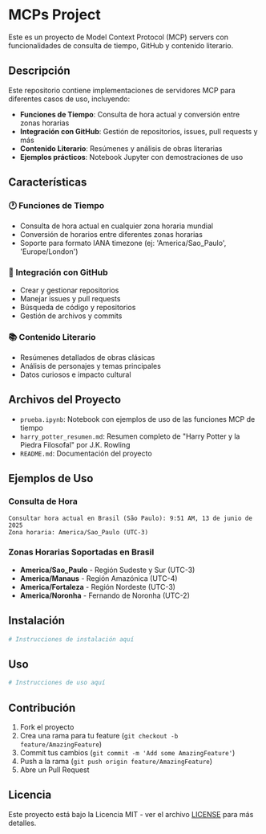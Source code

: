 # MCPs Project

Este es un proyecto de Model Context Protocol (MCP) servers con funcionalidades de consulta de tiempo, GitHub y contenido literario.

## Descripción

Este repositorio contiene implementaciones de servidores MCP para diferentes casos de uso, incluyendo:

- **Funciones de Tiempo**: Consulta de hora actual y conversión entre zonas horarias
- **Integración con GitHub**: Gestión de repositorios, issues, pull requests y más
- **Contenido Literario**: Resúmenes y análisis de obras literarias
- **Ejemplos prácticos**: Notebook Jupyter con demostraciones de uso

## Características

### 🕐 Funciones de Tiempo
- Consulta de hora actual en cualquier zona horaria mundial
- Conversión de horarios entre diferentes zonas horarias
- Soporte para formato IANA timezone (ej: 'America/Sao_Paulo', 'Europe/London')

### 🐙 Integración con GitHub
- Crear y gestionar repositorios
- Manejar issues y pull requests
- Búsqueda de código y repositorios
- Gestión de archivos y commits

### 📚 Contenido Literario
- Resúmenes detallados de obras clásicas
- Análisis de personajes y temas principales
- Datos curiosos e impacto cultural

## Archivos del Proyecto

- `prueba.ipynb`: Notebook con ejemplos de uso de las funciones MCP de tiempo
- `harry_potter_resumen.md`: Resumen completo de "Harry Potter y la Piedra Filosofal" por J.K. Rowling
- `README.md`: Documentación del proyecto

## Ejemplos de Uso

### Consulta de Hora
```
Consultar hora actual en Brasil (São Paulo): 9:51 AM, 13 de junio de 2025
Zona horaria: America/Sao_Paulo (UTC-3)
```

### Zonas Horarias Soportadas en Brasil
- **America/Sao_Paulo** - Región Sudeste y Sur (UTC-3)
- **America/Manaus** - Región Amazónica (UTC-4)
- **America/Fortaleza** - Región Nordeste (UTC-3)
- **America/Noronha** - Fernando de Noronha (UTC-2)

## Instalación

```bash
# Instrucciones de instalación aquí
```

## Uso

```bash
# Instrucciones de uso aquí
```

## Contribución

1. Fork el proyecto
2. Crea una rama para tu feature (`git checkout -b feature/AmazingFeature`)
3. Commit tus cambios (`git commit -m 'Add some AmazingFeature'`)
4. Push a la rama (`git push origin feature/AmazingFeature`)
5. Abre un Pull Request

## Licencia

Este proyecto está bajo la Licencia MIT - ver el archivo [LICENSE](LICENSE) para más detalles.